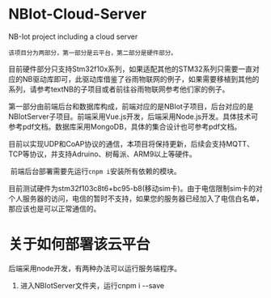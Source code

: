 # NBIot-Cloud-Server
NB-Iot project including a cloud server


    该项目分为两部分，第一部分是云平台，第二部分是硬件部分。
  目前硬件部分只支持Stm32f10x系列，如果适配其他的STM32系列只需要一直对应的NB驱动库即可，此驱动库借鉴了谷雨物联网的例子，如果需要移植到其他的系列，请参考textNB的子项目或者前往谷雨物联网参考他们家的例子。

  第一部分由前端后台和数据库构成，前端对应的是NBIot子项目，后台对应的是NBIotServer子项目。前端采用Vue.js开发，后端采用Node.js开发。具体技术可参考pdf文档。数据库采用MongoDB，具体的集合设计也可参考pdf文档。

  目前以实现UDP和CoAP协议的通信，本项目将保持更新，后续会支持MQTT、TCP等协议，并支持Adruino、树莓派、ARM9以上等硬件。

  前端后台部署需要先运行```cnpm i```安装所有依赖的模块。


目前测试硬件为stm32f103c8t6+bc95-b8(移动sim卡)。由于电信限制sim卡的对个人服务器的访问，电信的暂时不支持，如果您的服务器已经加入了电信白名单，那应该也是可以正常通信的。


# 关于如何部署该云平台

后端采用node开发，有两种办法可以运行服务端程序。
1. 进入NBIotServer文件夹，运行cnpm i --save
